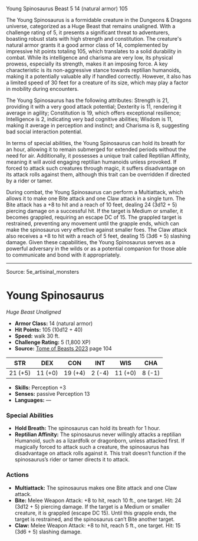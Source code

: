 <MonsterName/>Young Spinosaurus</MonsterName>
<CreatureType/>Beast</CreatureType>
<CR/>5</CR>
<AC/>14 (natural armor)</AC>
<HP/>105</HP>
<summary>The Young Spinosaurus is a formidable creature in the Dungeons & Dragons universe, categorized as a Huge Beast that remains unaligned. With a challenge rating of 5, it presents a significant threat to adventurers, boasting robust stats with high strength and constitution. The creature's natural armor grants it a good armor class of 14, complemented by impressive hit points totaling 105, which translates to a solid durability in combat. While its intelligence and charisma are very low, its physical prowess, especially its strength, makes it an imposing force. A key characteristic is its non-aggressive stance towards reptilian humanoids, making it a potentially valuable ally if handled correctly. However, it also has a limited speed of 30 feet for a creature of its size, which may play a factor in mobility during encounters.</summary>

<detail>

The Young Spinosaurus has the following attributes: Strength is 21, providing it with a very good attack potential; Dexterity is 11, rendering it average in agility; Constitution is 19, which offers exceptional resilience; Intelligence is 2, indicating very bad cognitive abilities; Wisdom is 11, making it average in perception and instinct; and Charisma is 8, suggesting bad social interaction potential.

In terms of special abilities, the Young Spinosaurus can hold its breath for an hour, allowing it to remain submerged for extended periods without the need for air. Additionally, it possesses a unique trait called Reptilian Affinity, meaning it will avoid engaging reptilian humanoids unless provoked. If forced to attack such creatures through magic, it suffers disadvantage on its attack rolls against them, although this trait can be overridden if directed by a rider or tamer.

During combat, the Young Spinosaurus can perform a Multiattack, which allows it to make one Bite attack and one Claw attack in a single turn. The Bite attack has a +8 to hit and a reach of 10 feet, dealing 24 (3d12 + 5) piercing damage on a successful hit. If the target is Medium or smaller, it becomes grappled, requiring an escape DC of 15. The grappled target is restrained, preventing any movement until the grapple ends, which can make the spinosaurus very effective against smaller foes. The Claw attack also receives a +8 to hit with a reach of 5 feet, dealing 15 (3d6 + 5) slashing damage. Given these capabilities, the Young Spinosaurus serves as a powerful adversary in the wilds or as a potential companion for those able to communicate and bond with it appropriately.</detail>



---

Source: 5e_artisinal_monsters

# Young Spinosaurus

*Huge* *Beast* *Unaligned*

- **Armor Class:** 14 (natural armor)
- **Hit Points:** 105 (10d12 + 40)
- **Speed:** walk 30 ft.
- **Challenge Rating:** 5 (1,800 XP)
- **Source:** [Tome of Beasts 2023](https://koboldpress.com/kpstore/product/tome-of-beasts-1-2023-edition/) page 104

| STR | DEX | CON | INT | WIS | CHA |
| --- | --- | --- | --- | --- | --- |
| 21 (+5) | 11 (+0) | 19 (+4) | 2 (-4) | 11 (+0) | 8 (-1) |

- **Skills:** Perception +3
- **Senses:** passive Perception 13
- **Languages:** —

### Special Abilities

- **Hold Breath:** The spinosaurus can hold its breath for 1 hour.
- **Reptilian Affinity:** The spinosaurus never willingly attacks a reptilian Humanoid, such as a lizardfolk or dragonborn, unless attacked first. If magically forced to attack such a creature, the spinosaurus has disadvantage on attack rolls against it. This trait doesn’t function if the spinosaurus’s rider or tamer directs it to attack.

### Actions

- **Multiattack:** The spinosaurus makes one Bite attack and one Claw attack.
- **Bite:** Melee Weapon Attack: +8 to hit, reach 10 ft., one target. Hit: 24 (3d12 + 5) piercing damage. If the target is a Medium or smaller creature, it is grappled (escape DC 15). Until this grapple ends, the target is restrained, and the spinosaurus can’t Bite another target.
- **Claw:** Melee Weapon Attack: +8 to hit, reach 5 ft., one target. Hit: 15 (3d6 + 5) slashing damage.


